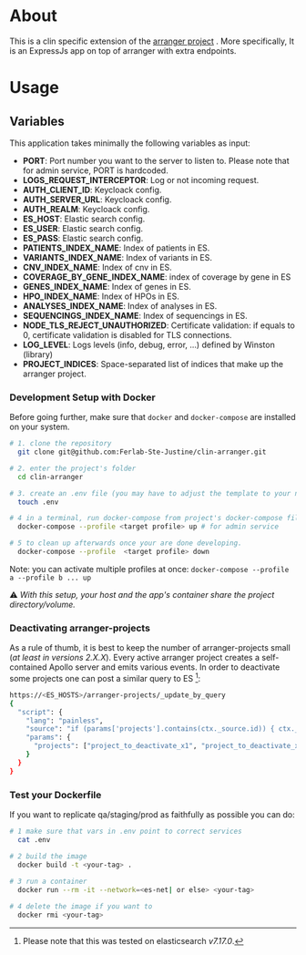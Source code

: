 # About

This is a clin specific extension of the  [arranger project](https://github.com/overture-stack/arranger) . More specifically, It is an ExpressJs app on top of 
arranger with extra endpoints.
# Usage

## Variables

This application takes minimally the following variables as input:

- **PORT**: Port number you want to the server to listen to. Please note that for admin service, PORT is hardcoded.
- **LOGS_REQUEST_INTERCEPTOR**: Log or not incoming request.
- **AUTH_CLIENT_ID**: Keycloack config.
- **AUTH_SERVER_URL**: Keycloack config.
- **AUTH_REALM**: Keycloack config.
- **ES_HOST**: Elastic search config.
- **ES_USER**: Elastic search config.
- **ES_PASS**: Elastic search config.
- **PATIENTS_INDEX_NAME**: Index of patients in ES.
- **VARIANTS_INDEX_NAME**: Index of variants in ES.
- **CNV_INDEX_NAME**: Index of cnv in ES.
- **COVERAGE_BY_GENE_INDEX_NAME**: index of coverage by gene in ES
- **GENES_INDEX_NAME**: Index of genes in ES.
- **HPO_INDEX_NAME**: Index of HPOs in ES.
- **ANALYSES_INDEX_NAME**: Index of analyses in ES.
- **SEQUENCINGS_INDEX_NAME**: Index of sequencings in ES.
- **NODE_TLS_REJECT_UNAUTHORIZED**: Certificate validation: if equals to 0, certificate validation is disabled for TLS connections.
- **LOG_LEVEL**: Logs levels (info, debug, error, ...) defined by Winston (library)
- **PROJECT_INDICES**: Space-separated list of indices that make up the arranger project.

### Development Setup with Docker

Before going further, make sure that ```docker``` and ```docker-compose``` are installed on your system.

```bash
# 1. clone the repository
  git clone git@github.com:Ferlab-Ste-Justine/clin-arranger.git

# 2. enter the project's folder
  cd clin-arranger

# 3. create an .env file (you may have to adjust the template to your needs)
  touch .env

# 4 in a terminal, run docker-compose from project's docker-compose file. 
  docker-compose --profile <target profile> up # for admin service

# 5 to clean up afterwards once your are done developing.
  docker-compose --profile  <target profile> down
```

Note: you can activate multiple profiles at once: ```docker-compose --profile a --profile b ... up```

:warning: _With this setup, your host and the app's container share the project directory/volume._

### Deactivating arranger-projects
As a rule of thumb, it is best to keep the number of arranger-projects small (*at least in versions 2.X.X*). Every active arranger project creates a self-contained Apollo server and emits various events. In order to deactivate some projects one can post a similar query to ES [^1]:
```bash
https://<ES_HOSTS>/arranger-projects/_update_by_query
{
  "script": {
    "lang": "painless",
    "source": "if (params['projects'].contains(ctx._source.id)) { ctx._source.active = false }",
    "params": {
      "projects": ["project_to_deactivate_x1", "project_to_deactivate_x2", "project_to_deactivate_x3"]
    }
  }
}
```
[^1]: Please note that this was tested on elasticsearch *v7.17.0*.

### Test your Dockerfile
If you want to replicate qa/staging/prod as faithfully as possible you can do:
```bash
# 1 make sure that vars in .env point to correct services
  cat .env

# 2 build the image
  docker build -t <your-tag> .
  
# 3 run a container
  docker run --rm -it --network=<es-net| or else> <your-tag>

# 4 delete the image if you want to
  docker rmi <your-tag>
```

